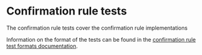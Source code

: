 # Confirmation rule tests

The confirmation rule tests cover the confirmation rule implementations

Information on the format of the tests can be found in the [confirmation rule test formats documentation](../../formats/confirmation_rule/README.md).
